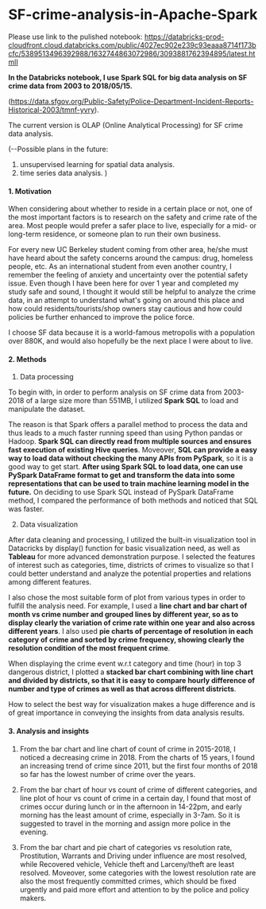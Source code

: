 # SF-crime-analysis-in-Apache-Spark

Please use link to the pulished notebook: https://databricks-prod-cloudfront.cloud.databricks.com/public/4027ec902e239c93eaaa8714f173bcfc/5389513496392988/1632744863072986/3093881762394895/latest.htmlI

**In the Databricks notebook, I use Spark SQL for big data analysis on SF crime data from 2003 to 2018/05/15.** 

(https://data.sfgov.org/Public-Safety/Police-Department-Incident-Reports-Historical-2003/tmnf-yvry). 

The current version is OLAP (Online Analytical Processing) for SF crime data analysis.  

(--Possible plans in the future:
1. unsupervised learning for spatial data analysis.  
2. time series data analysis.  )

#### 1. Motivation

When considering about whether to reside in a certain place or not, one of the most important factors is to research on the safety and crime rate of the area. Most people would prefer a safer place to live, especially for a mid- or long-term residence, or someone plan to run their own business. 

For every new UC Berkeley student coming from other area, he/she must have heard about the safety concerns around the campus: drug, homeless people, etc. As an international student from even another country, I remember the feeling of anxiety and uncertainty over the potential safety issue. Even though I have been here for over 1 year and completed my study safe and sound, I thought it would still be helpful to analyze the crime data, in an attempt  to understand what's going on around this place and how could residents/tourists/shop owners stay cautious and how could policies be further enhanced to improve the police force. 

I choose SF data because it is a world-famous metropolis with a population over 880K, and would also hopefully be the next place I were about to live.


#### 2. Methods

1) Data processing

  To begin with, in order to perform analysis on SF crime data from 2003-2018 of a large size more than 551MB, I utilized **Spark SQL** to load and manipulate the dataset. 

  The reason is that Spark offers a parallel method to process the data and thus leads to a much faster running speed than using Python pandas or Hadoop. **Spark SQL can directly read from multiple sources and ensures fast execution of existing Hive queries**. Moveover, **SQL can provide a easy way to load data without checking the many APIs from PySpark**, so it is a good way to get start. **After using Spark SQL to load data, one can use PySpark DataFrame format to get and transform the data into some representations that can be used to train machine learning model in the future.**
On deciding to use Spark SQL instead of PySpark DataFrame method, I compared the performance of both methods and noticed that SQL was faster.

2) Data visualization

  After data cleaning and processing, I utilized the built-in visualization tool in Datacricks by display() function for basic visualization need, as well as **Tableau** for more advanced demonstration purpose. I selected the features of interest such as categories, time, districts of crimes to visualize so that I could better understand and analyze the potential properties and relations among different features. 
  
  I also chose the most suitable form of plot from various types in order to fulfill the analysis need. For example, I used a **line chart and bar chart of month vs crime number and grouped lines by different year, so as to display clearly the variation of crime rate within one year and also across different years**. I also used **pie charts of percentage of resolution in each category of crime and sorted by crime frequency, showing clearly the resolution condition of the most frequent crime**. 
  
  When displaying the crime event w.r.t category and time (hour) in top 3 dangerous district, I plotted a **stacked bar chart combining with line chart and divided by districts, so that it is easy to compare hourly difference of number and type of crimes as well as that across different districts**.
  
How to select the best way for visualization makes a huge difference and is of great importance in conveying the insights from data analysis results.
  
  
#### 3. Analysis and insights
1. From the bar chart and line chart of count of crime in 2015-2018, I noticed a decreasing crime in 2018. From the charts of 15 years, I found an increasing trend of crime since 2011, but the first four months of 2018 so far has the lowest number of crime over the years.

2. From the bar chart of hour vs count of crime of different categories, and line plot of hour vs count of crime in a certain day, I found that most of crimes occur during lunch or in the afternoon in 14-22pm, and early morning has the least amount of crime, especially in 3-7am. So it is suggested to travel in the morning and assign more police in the evening.

3. From the bar chart and pie chart of categories vs resolution rate, Prostitution, Warrants and Driving under influence are most resolved, while Recovered vehicle, Vehicle theft and Larceny/theft are least resolved. Moveover, some categories with the lowest resolution rate are also the most frequently committed crimes, which should be fixed urgently and paid more effort and attention to by the police and policy makers.


  
  
  
